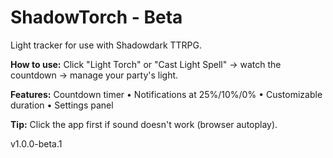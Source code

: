 # ShadowTorch - Beta

Light tracker for use with Shadowdark TTRPG.

**How to use:** Click "Light Torch" or "Cast Light Spell" → watch the countdown → manage your party's light.

**Features:** Countdown timer • Notifications at 25%/10%/0% • Customizable duration • Settings panel

**Tip:** Click the app first if sound doesn't work (browser autoplay).

v1.0.0-beta.1
